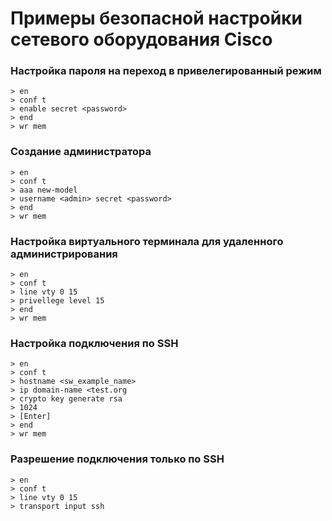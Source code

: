 # Примеры безопасной настройки сетевого оборудования Cisco

### Настройка пароля на переход в привелегированный режим

```
> en 
> conf t
> enable secret <password>
> end
> wr mem
```

### Создание администратора

```
> en 
> conf t
> aaa new-model
> username <admin> secret <password>
> end
> wr mem
```

### Настройка виртуального терминала для удаленного администрирования

```
> en 
> conf t
> line vty 0 15
> privellege level 15
> end
> wr mem
```

### Настройка подключения по SSH

```
> en 
> conf t
> hostname <sw_example_name>
> ip domain-name <test.org
> crypto key generate rsa
> 1024
> [Enter]
> end
> wr mem
```

### Разрешение подключения только по SSH

```
> en 
> conf t
> line vty 0 15 
> transport input ssh
```
